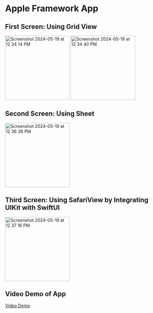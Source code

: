 # Apple Framework App

## First Screen: Using Grid View
<img width="210" alt="Screenshot 2024-05-19 at 12 34 14 PM" src="https://github.com/Sagar5426/Apple-Framework/assets/108585817/d56aaeec-ef85-4a24-bd0d-dc930e06984f">
<img width="210" alt="Screenshot 2024-05-19 at 12 34 40 PM" src="https://github.com/Sagar5426/Apple-Framework/assets/108585817/ff79dd5d-b3d0-4374-b554-748cb21802fb">

## Second Screen: Using Sheet
<img width="210" alt="Screenshot 2024-05-19 at 12 36 38 PM" src="https://github.com/Sagar5426/Apple-Framework/assets/108585817/48dc37f9-ea78-431f-aa12-ebce956ce9a1">

## Third Screen: Using SafariView by Integrating UIKit with SwiftUI
<img width="210" alt="Screenshot 2024-05-19 at 12 37 16 PM" src="https://github.com/Sagar5426/Apple-Framework/assets/108585817/46e16d85-9d00-45f3-9a89-8ef8192120e0">

## Video Demo of App
[Video Demo](https://github.com/Sagar5426/Apple-Framework/assets/108585817/b585fe1c-7661-43f5-abf9-ff079427c6ed)
